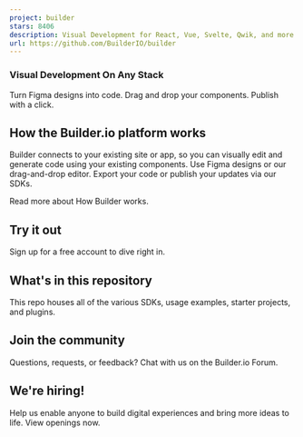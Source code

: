 ```yaml
---
project: builder
stars: 8406
description: Visual Development for React, Vue, Svelte, Qwik, and more
url: https://github.com/BuilderIO/builder
---
```


  
  

### Visual Development On Any Stack

Turn Figma designs into code. Drag and drop your components. Publish with a click.

  

How the Builder.io platform works
---------------------------------

Builder connects to your existing site or app, so you can visually edit and generate code using your existing components. Use Figma designs or our drag-and-drop editor. Export your code or publish your updates via our SDKs.

Read more about How Builder works.

Try it out
----------

Sign up for a free account to dive right in.

What's in this repository
-------------------------

This repo houses all of the various SDKs, usage examples, starter projects, and plugins.

Join the community
------------------

Questions, requests, or feedback? Chat with us on the Builder.io Forum.

We're hiring!
-------------

Help us enable anyone to build digital experiences and bring more ideas to life. View openings now.
